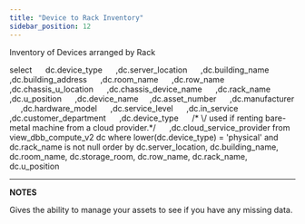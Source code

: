 ```yaml
---
title: "Device to Rack Inventory"
sidebar_position: 12
---
```


Inventory of Devices arranged by Rack

select
     dc.device\_type
     ,dc.server\_location
     ,dc.building\_name
     ,dc.building\_address
     ,dc.room\_name
     ,dc.row\_name
     ,dc.chassis\_u\_location
     ,dc.chassis\_device\_name
     ,dc.rack\_name
     ,dc.u\_position
     ,dc.device\_name
     ,dc.asset\_number
     ,dc.manufacturer
     ,dc.hardware\_model
     ,dc.service\_level
     ,dc.in\_service
     ,dc.customer\_department
     ,dc.device\_type
     /\* \\/ used if renting bare-metal machine from a cloud provider.\*/
     ,dc.cloud\_service\_provider
from view\_dbb\_compute\_v2 dc
where lower(dc.device\_type) = 'physical' and  dc.rack\_name is not null
order by dc.server\_location, dc.building\_name, dc.room\_name,
dc.storage\_room, dc.row\_name, dc.rack\_name, dc.u\_position

* * *

**NOTES**

Gives the ability to manage your assets to see if you have any missing data.
